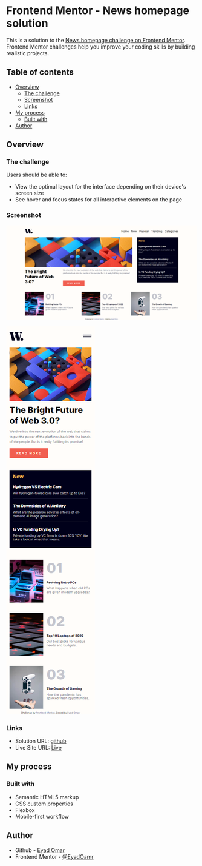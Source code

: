 # Frontend Mentor - News homepage solution

This is a solution to the [News homepage challenge on Frontend Mentor](https://www.frontendmentor.io/challenges/news-homepage-H6SWTa1MFl). Frontend Mentor challenges help you improve your coding skills by building realistic projects.

## Table of contents

- [Overview](#overview)
  - [The challenge](#the-challenge)
  - [Screenshot](#screenshot)
  - [Links](#links)
- [My process](#my-process)
  - [Built with](#built-with)
- [Author](#author)

## Overview

### The challenge

Users should be able to:

- View the optimal layout for the interface depending on their device's screen size
- See hover and focus states for all interactive elements on the page

### Screenshot

![Desktop](./screenshots/Desktop.png)

![Mobile](./screenshots/Mobile.png)

### Links

- Solution URL: [github](https://github.com/EyadOmar/News_homepage)
- Live Site URL: [Live](https://eyadomar.github.io/News_homepage/)

## My process

### Built with

- Semantic HTML5 markup
- CSS custom properties
- Flexbox
- Mobile-first workflow

## Author

- Github - [Eyad Omar](https://github.com/EyadOmar)
- Frontend Mentor - [@EyadOamr](https://www.frontendmentor.io/profile/EyadOmar)
